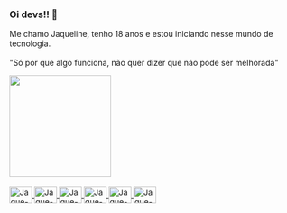 ### Oi devs!! 💞
Me chamo Jaqueline, tenho 18 anos e estou iniciando nesse mundo de tecnologia. 
<br> <br> 
 "Só por que algo funciona, não quer dizer que não pode ser melhorada" 
<div>
  <a href="https://beacons.ai/jaquelineodorizzi">
  <img height= "180cm" src="https://github-readme-stats.vercel.app/api?username=jaquelineodorizzi&show_icons=true&theme=onedark&include_all_commits=true&count_private=true"/>
</div>

<div style="display: inline_block"> <br>
  <img align="center" alt="Jaque-Arduino" height="30" width="40" src="https://cdn.jsdelivr.net/gh/devicons/devicon/icons/arduino/arduino-original-wordmark.svg"/>
  <img align="center" alt="Jaque-Arduino" height="30" width="40" src="https://cdn.jsdelivr.net/gh/devicons/devicon/icons/canva/canva-original.svg"/>
  <img align="center" alt="Jaque-Git" height="30" width="40" src= "https://cdn.jsdelivr.net/gh/devicons/devicon/icons/git/git-original.svg" />
  <img align="center" alt="Jaque-Js" height="30" width="40" src="https://cdn.jsdelivr.net/gh/devicons/devicon/icons/javascript/javascript-plain.svg" />
  <img align="center" alt="Jaque-Html5" height="30" width="40" src= "https://cdn.jsdelivr.net/gh/devicons/devicon/icons/html5/html5-original.svg" />
  <img align="center" alt="Jaque-Css" height="30" width="40" src="https://cdn.jsdelivr.net/gh/devicons/devicon/icons/css3/css3-original.svg" />     
</div>
<br> <br> 


